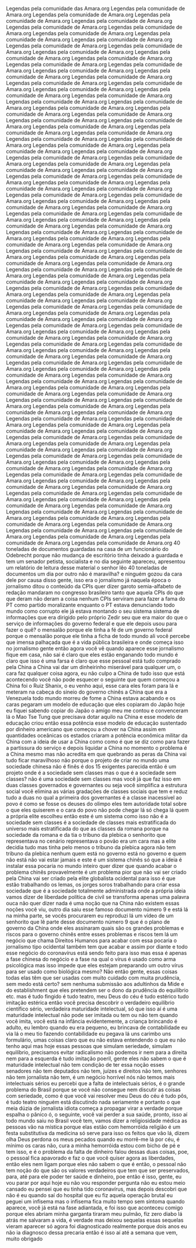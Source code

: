  Legendas pela comunidade das Amara.org Legendas pela comunidade de Amara.org Legendas pela comunidade de Amara.org Legendas pela comunidade de Amara.org Legendas pela comunidade de Amara.org Legendas pela comunidade de Amara.org Legendas pela comunidade de Amara.org Legendas pela comunidade de Amara.org Legendas pela comunidade de Amara.org Legendas pela comunidade de Amara.org Legendas pela comunidade de Amara.org Legendas pela comunidade de Amara.org Legendas pela comunidade de Amara.org Legendas pela comunidade de Amara.org Legendas pela comunidade de Amara.org Legendas pela comunidade de Amara.org Legendas pela comunidade de Amara.org Legendas pela comunidade de Amara.org Legendas pela comunidade de Amara.org Legendas pela comunidade de Amara.org Legendas pela comunidade de Amara.org Legendas pela comunidade de Amara.org Legendas pela comunidade de Amara.org Legendas pela comunidade de Amara.org Legendas pela comunidade de Amara.org Legendas pela comunidade de Amara.org Legendas pela comunidade de Amara.org Legendas pela comunidade de Amara.org Legendas pela comunidade de Amara.org Legendas pela comunidade de Amara.org Legendas pela comunidade de Amara.org Legendas pela comunidade de Amara.org Legendas pela comunidade de Amara.org Legendas pela comunidade de Amara.org Legendas pela comunidade de Amara.org Legendas pela comunidade de Amara.org Legendas pela comunidade de Amara.org Legendas pela comunidade de Amara.org Legendas pela comunidade de Amara.org Legendas pela comunidade de Amara.org Legendas pela comunidade de Amara.org Legendas pela comunidade de Amara.org Legendas pela comunidade de Amara.org Legendas pela comunidade de Amara.org Legendas pela comunidade de Amara.org Legendas pela comunidade de Amara.org Legendas pela comunidade de Amara.org Legendas pela comunidade de Amara.org Legendas pela comunidade de Amara.org Legendas pela comunidade de Amara.org Legendas pela comunidade de Amara.org Legendas pela comunidade de Amara.org Legendas pela comunidade de Amara.org Legendas pela comunidade de Amara.org Legendas pela comunidade de Amara.org Legendas pela comunidade de Amara.org Legendas pela comunidade de Amara.org Legendas pela comunidade de Amara.org Legendas pela comunidade de Amara.org Legendas pela comunidade de Amara.org Legendas pela comunidade de Amara.org Legendas pela comunidade de Amara.org Legendas pela comunidade de Amara.org Legendas pela comunidade de Amara.org Legendas pela comunidade de Amara.org Legendas pela comunidade de Amara.org Legendas pela comunidade de Amara.org Legendas pela comunidade de Amara.org Legendas pela comunidade de Amara.org Legendas pela comunidade de Amara.org Legendas pela comunidade de Amara.org Legendas pela comunidade de Amara.org Legendas pela comunidade de Amara.org Legendas pela comunidade de Amara.org Legendas pela comunidade de Amara.org Legendas pela comunidade de Amara.org Legendas pela comunidade de Amara.org Legendas pela comunidade de Amara.org Legendas pela comunidade de Amara.org Legendas pela comunidade de Amara.org Legendas pela comunidade de Amara.org Legendas pela comunidade de Amara.org Legendas pela comunidade de Amara.org Legendas pela comunidade de Amara.org Legendas pela comunidade de Amara.org Legendas pela comunidade de Amara.org Legendas pela comunidade de Amara.org Legendas pela comunidade de Amara.org Legendas pela comunidade de Amara.org Legendas pela comunidade de Amara.org Legendas pela comunidade de Amara.org Legendas pela comunidade de Amara.org Legendas pela comunidade de Amara.org Legendas pela comunidade de Amara.org Legendas pela comunidade de Amara.org Legendas pela comunidade de Amara.org Legendas pela comunidade de Amara.org Legendas pela comunidade de Amara.org Legendas pela comunidade de Amara.org Legendas pela comunidade de Amara.org Legendas pela comunidade de Amara.org Legendas pela comunidade de Amara.org Legendas pela comunidade de Amara.org Legendas pela comunidade de Amara.org Legendas pela comunidade de Amara.org Legendas pela comunidade de Amara.org Legendas pela comunidade de Amara.org Legendas pela comunidade de Amara.org Legendas pela comunidade de Amara.org Legendas pela comunidade de Amara.org Legendas pela comunidade de Amara.org Legendas pela comunidade de Amara.org Legendas pela comunidade de Amara.org Legendas pela comunidade de Amara.org Legendas pela comunidade de Amara.org Legendas pela comunidade de Amara.org Legendas pela comunidade de Amara.org Legendas pela comunidade de Amara.org Legendas pela comunidade de Amara.org Legendas pela comunidade de Amara.org Legendas pela comunidade de Amara.org Legendas pela comunidade de Amara.org Legendas pela comunidade de Amara.org Legendas pela comunidade de Amara.org Legendas pela comunidade de Amara.org Legendas pela comunidade de Amara.org Legendas pela comunidade de Amara.org Legendas pela comunidade de Amara.org Legendas pela comunidade de Amara.org Legendas pela comunidade de Amara.org Legendas pela comunidade de Amara.org Legendas pela comunidade de Amara.org Legendas pela comunidade de Amara.org Legendas pela comunidade de Amara.org Legendas pela comunidade de Amara.org Legendas pela comunidade de Amara.org Legendas pela comunidade de Amara.org Legendas pela comunidade de Amara.org Legendas pela comunidade de Amara.org Legendas pela comunidade de Amara.org Legendas pela comunidade de Amara.org Legendas pela comunidade de Amara.org Legendas pela comunidade de Amara.org Legendas pela comunidade de Amara.org Legendas pela comunidade de Amara.org 40 toneladas de documentos guardadas na casa de um funcionário do Odebrecht porque não mudança de escritório tinha deixado a guardada e tem um senador petista, socialista e no dia seguinte apareceu, apresentou um relatório de leitura desse material o senhor lêo 40 toneladas de documentos um dia por outro não é maravilha? e ninguém gozou da cara dele por causa disso gente, isso era o jornalismo já naquela época o jornalismo ditou o conteúdo da CPIs quer dizer garoto semia-alfabeto de redação mandaram no congresso brasileiro tanto que aquela CPIs do que que deram não deram a coisa nenhum CPIs serviram para fazer a fama do PT como partido moralizante enquanto o PT estava denunciando todo mundo como corrupto ele já estava montando o seu sistema sistema de informações que era dirigido pelo próprio Zedir seu que era maior do que o serviço de informações do governo federal e que ele depois usou para fazer o quê? o mensalão porque ele tinha a fé de um governo federal porque o mensalão porque ele tinha a ficha de todo mundo ali você percebe que imensa palhaçada que é a vida pública brasileira e onde começa isso no jornalismo gente então agora você vê quando aparece esse jornalismo fique em casa, não sai é claro que eles estão enganando todo mundo é claro que isso é uma farsa é claro que esse pessoal está tudo comprado pela China a China vai dar um dinheirinho miserável para qualquer um, o cara faz qualquer coisa agora, eu não culpo a China de tudo isso que está acontecendo você não pode esquecer o seguinte que quem começou a China foi o Ruiz Shanix, o eu venho aqui, esse cara eles foram para lá e meteram na cabeça do sineio do governo chinês a China que era a Venezuela todo mundo morreu de fome a China estava acabando e os caras pegaram um modelo de educação que eles copiaram do Japão hoje eu fiquei sabendo copiar do Japão o amigo meu me contou e convenceram lá o Mao Tse Tung que precisava dotar aquilo na China e esse modelo de educação criou então essa potência esse modelo de educação sustentado por dinheiro americano que começou a chover na China assim em quantidades oceânicas os estados criaram a potência econômica militar da China com a ideia de usar a China como como é que se diz como para fazer a partissura do serviço e depois liquidar a China no momento o problema é a China mesmo mas não acredita em que quebrando as peras da China vai tudo ficar maravilhoso não porque o projeto de criar no mundo uma sociedade chinesa não é finês é dos 15 exigentes parecida então é um projeto onde é a sociedade sem classes mas o que é a sociedade sem classes? não é uma sociedade sem classes mas você já que faz isso em duas classes governados e governantes ou seja você simplifica a estrutura social você elimina as várias gradações de classes sociais que tem e reduz tudo a duas no qual a primeira dos governantes é a classe inacessível ao povo é como se fosse os deuses do olimpo eles tem autoridade total sobre o que eles quiserem e o cara do povo não pode chegar lá só chega lá quem a própria elite escolheu então este é um sistema como isso não é a sociedade sem classes é a sociedade de classes mais estratificada do universo mais estratificada do que as classes da romana porque na sociedade da romana e da tia o tribuno da plebica o senhorito que representava no cenário representava o povão era um cara mas a elite decidia tudo mas tinha pelo menos o tribuno da plebica agora não tem tribuno da plebica nenhum quem está no governo está no governo e quem não está não vai estar jamais e este é um sistema chinês só que a ideia é instalar essa pocaria no mundo inteiro quer dizer que quando acabar o problema chinês provavelmente é um problema pior que não vai ser criado pela China vai ser criado pela elite globalista ocidental para isso é que estão trabalhando os lemas, os jorges soros trabalhando para criar essa sociedade que é a sociedade totalmente administrada onde a própria ideia vamos dizer de liberdade política de civil se transforma apenas uma palavra ouca não quer dizer nada é uma noção que na China não existem essas noções você viu, outro dia saiu esse famoso documento número 9 e está lá na minha parte, se vocês procurarem eu reproduzi lá um vídeo de um senhorito que lê parte desse documento número 9 que é o plano de governo da China onde eles assinaram quais são os grandes problemas e riscos para o governo chinês entre esses problemas e riscos tem lá um negócio que chama Direitos Humanos para acabar com essa pocaria o jornalismo tipo ocidental também tem que acabar e assim por diante e todo esse negócio do coronavírus está sendo feito para isso mas essa é apenas a fase chinesa do negócio e a fase na qual o vírus é usado como arma psicológica mas isso impede que eles estejam preparando um outro vírus para ser usado como biológica mesmo? Não então gente, essas coisas todas elas têm que ser usadas com muito cuidado com muita prudência, sem medo está certo? sem nenhuma submissão aos adultinhos da Mide e do establishment que eles pretendem ser o dono da prudência do equilíbrio etc. mas é tudo fingido é tudo teatro, meu Deus do céu é tudo estérico tudo imitação estérica então você precisa descobrir o verdadeiro equilíbrio científico sério, verdadeira maturidade intelectual, só que isso aí é uma maturidade intelectual não pode ser imitada ou tem ou não tem quando você imita, você está na infância evidentemente, a criança brincando é adulto, eu lembro quando eu era pequeno, eu brincava de contabilidade eu via lá o meu tio fazendo contabilidade eu pegava lá uns carimbo uns formulário, umas coisas claro que eu não estava entendendo o que eu não tenho aqui mas hoje essas pessoas que simulam seriedade, simulam equilíbrio, precisamos evitar radicalismo não podemos ir nem para a direita nem para a esquerda é tudo imitação poeril, gente eles não sabem o que é maturidade intelectual não tem condição de ter essa noção esses senadores não tem deputados não tem, juízes e direitos não tem, senhores não tem jornalista não tem, é um negócio horrível nós não temos mais intelectuais sérios eu percebi que a falta de intelectuais sérios, é o grande problema do Brasil porque se você não consegue nem discutir as coisas com seriedade, como é que você vai resolver meu Deus do céu é tudo pôs, é tudo teatro ninguém está discutindo nada seriamente e portanto o que meia dúzia de jornalista idiota começa a propagar virar a verdade porque espalha o pânico ó, o seguinte, você vai perder a sua saúde, pronto, isso aí todo mundo saiu no Brasil você tem, vamos dizer a religiosidade médica as pessoas vão na mística porque elas estão com hemorróida religião é um festa substitutiva da medicina só serve para isso os feitos que vão lá, dizem olha Deus perdona os meus pecados quando eu morrê-me lá por céu, é mínimo os caras não, cura a minha hemorróida estou com bicho de pé e tem isso, e é o problema da falta de dinheiro falou dessas duas coisas, poe, o pessoal fica apavorado e faz o que você quiser agora as liberdades, então eles nem ligam porque eles não sabem o que é então, o pessoal não tem noção do que são os valores verdadeiros que tem que ser preservados, para, até para ele poder ter saúde e dinheiro, poe então é isso, gente, eu vou parar por aqui hoje eu não vou responder pergunta não eu estou meio cansado eu pensei que eu tinha tido coronavírus, mas depois descobri que não é eu quando saí do hospital que eu fiz aquela operação brutal eu peguei um infisema mas o infisema fica muito tempo sem sintoma quando aparece, você já está na fase adiantada, e foi isso que aconteceu comigo porque eles abriam minha garganta tiraram meu pulmão, fiz zero diabo lá atrás me salvaram a vida, é verdade mas deixou sequelas essas sequelas vieram aparecer só agora foi diagnosticado realmente porque dois anos eu não ia diagnosco dessa precaria então é isso aí até a semana que vem, muito obrigado